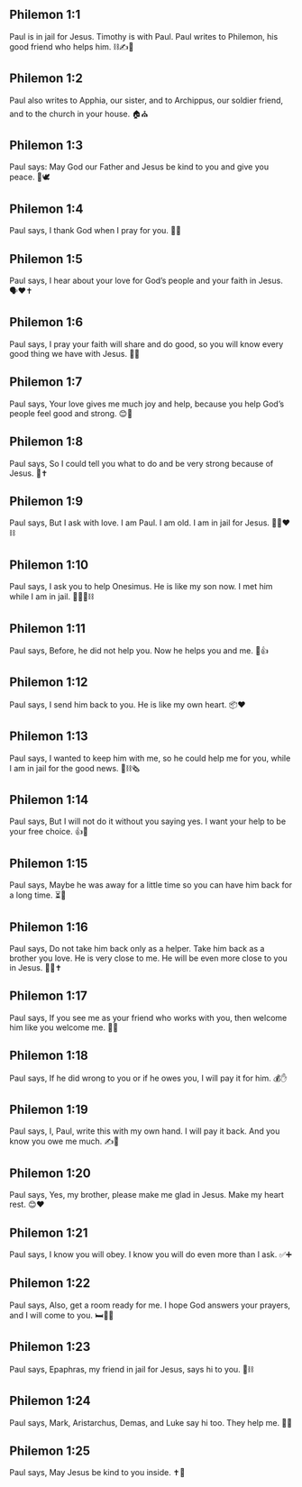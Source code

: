 ## Philemon 1:1
Paul is in jail for Jesus. Timothy is with Paul. Paul writes to Philemon, his good friend who helps him. ⛓️✍️👬
## Philemon 1:2
Paul also writes to Apphia, our sister, and to Archippus, our soldier friend, and to the church in your house. 🏠⛪
## Philemon 1:3
Paul says: May God our Father and Jesus be kind to you and give you peace. 🙏🕊️
## Philemon 1:4
Paul says, I thank God when I pray for you. 🙏💛
## Philemon 1:5
Paul says, I hear about your love for God’s people and your faith in Jesus. 🗣️❤️✝️
## Philemon 1:6
Paul says, I pray your faith will share and do good, so you will know every good thing we have with Jesus. 🤲✨
## Philemon 1:7
Paul says, Your love gives me much joy and help, because you help God’s people feel good and strong. 😊💪
## Philemon 1:8
Paul says, So I could tell you what to do and be very strong because of Jesus. 💪✝️
## Philemon 1:9
Paul says, But I ask with love. I am Paul. I am old. I am in jail for Jesus. 🧔‍♂️❤️⛓️
## Philemon 1:10
Paul says, I ask you to help Onesimus. He is like my son now. I met him while I am in jail. 👨‍🦱👶⛓️
## Philemon 1:11
Paul says, Before, he did not help you. Now he helps you and me. 🔄👍
## Philemon 1:12
Paul says, I send him back to you. He is like my own heart. 📦❤️
## Philemon 1:13
Paul says, I wanted to keep him with me, so he could help me for you, while I am in jail for the good news. 🤝⛓️🗞️
## Philemon 1:14
Paul says, But I will not do it without you saying yes. I want your help to be your free choice. 👍👐
## Philemon 1:15
Paul says, Maybe he was away for a little time so you can have him back for a long time. ⏳🔁
## Philemon 1:16
Paul says, Do not take him back only as a helper. Take him back as a brother you love. He is very close to me. He will be even more close to you in Jesus. 🤗👬✝️
## Philemon 1:17
Paul says, If you see me as your friend who works with you, then welcome him like you welcome me. 🚪🤝
## Philemon 1:18
Paul says, If he did wrong to you or if he owes you, I will pay it for him. 💰✋
## Philemon 1:19
Paul says, I, Paul, write this with my own hand. I will pay it back. And you know you owe me much. ✍️💬
## Philemon 1:20
Paul says, Yes, my brother, please make me glad in Jesus. Make my heart rest. 😊❤️
## Philemon 1:21
Paul says, I know you will obey. I know you will do even more than I ask. ✅➕
## Philemon 1:22
Paul says, Also, get a room ready for me. I hope God answers your prayers, and I will come to you. 🛏️🙏🚶
## Philemon 1:23
Paul says, Epaphras, my friend in jail for Jesus, says hi to you. 👋⛓️
## Philemon 1:24
Paul says, Mark, Aristarchus, Demas, and Luke say hi too. They help me. 👋👬
## Philemon 1:25
Paul says, May Jesus be kind to you inside. ✝️💖
